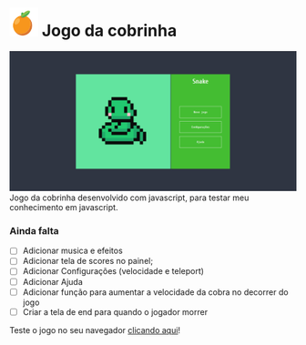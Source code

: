 # <img src="assets/img/orange.svg" width="50px" height="50px" alt="Snake-logo"/> Jogo da cobrinha
<img src="assets/img/screen.png" alt="Snake"/>
Jogo da cobrinha desenvolvido com javascript, para testar meu conhecimento em javascript.

### Ainda falta

- [ ] Adicionar musica e efeitos
- [ ] Adicionar tela de scores no painel;
- [ ] Adicionar Configurações (velocidade e teleport)
- [ ] Adicionar Ajuda
- [ ] Adicionar função para aumentar a velocidade da cobra no decorrer do jogo
- [ ] Criar a tela de end para quando o jogador morrer

Teste o jogo no seu navegador <a href="https://lucasfernandodev.github.io/snake/" title="snake">clicando aqui</a>!